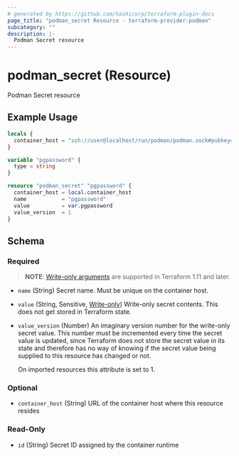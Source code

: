 ```yaml
---
# generated by https://github.com/hashicorp/terraform-plugin-docs
page_title: "podman_secret Resource - terraform-provider-podman"
subcategory: ""
description: |-
  Podman Secret resource
---
```


# podman_secret (Resource)

Podman Secret resource

## Example Usage

```terraform
locals {
  container_host = "ssh://user@localhost/run/podman/podman.sock#pubkey=ssh-ed25519+AAAAC3NzaC1lZDI1NTE5AAAAIEahKBGUmHUA4MZgJ3pi4vZMfgB1KXbh33WExUh688Jh"
}

variable "pgpassword" {
  type = string
}

resource "podman_secret" "pgpassword" {
  container_host = local.container_host
  name           = "pgpassword"
  value          = var.pgpassword
  value_version  = 1
}
```

<!-- schema generated by tfplugindocs -->
## Schema

### Required

> **NOTE**: [Write-only arguments](https://developer.hashicorp.com/terraform/language/resources/ephemeral#write-only-arguments) are supported in Terraform 1.11 and later.

- `name` (String) Secret name. Must be unique on the container host.
- `value` (String, Sensitive, [Write-only](https://developer.hashicorp.com/terraform/language/resources/ephemeral#write-only-arguments)) Write-only secret contents. This does not get stored in Terraform state.
- `value_version` (Number) An imaginary version number for the write-only secret value. This number must be incremented every time the secret value is updated, since Terraform does not store the secret value in its state and therefore has no way of knowing if the secret value being supplied to this resource has changed or not.

  On imported resources this attribute is set to 1.

### Optional

- `container_host` (String) URL of the container host where this resource resides

### Read-Only

- `id` (String) Secret ID assigned by the container runtime
